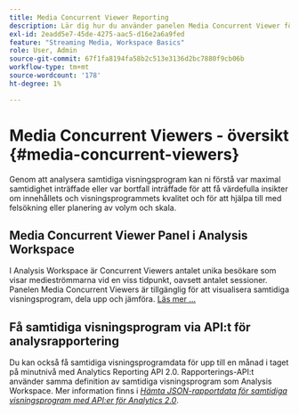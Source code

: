 ```yaml
---
title: Media Concurrent Viewer Reporting
description: Lär dig hur du använder panelen Media Concurrent Viewer för att analysera samtidiga visningsprogram och förstå maximal samtidighet och bortfall.
exl-id: 2eadd5e7-45de-4275-aac5-d16e2a6a9fed
feature: "Streaming Media, Workspace Basics"
role: User, Admin
source-git-commit: 67f1fa8194fa58b2c513e3136d2bc7880f9cb06b
workflow-type: tm+mt
source-wordcount: '178'
ht-degree: 1%

---
```


# Media Concurrent Viewers - översikt {#media-concurrent-viewers}

Genom att analysera samtidiga visningsprogram kan ni förstå var maximal samtidighet inträffade eller var bortfall inträffade för att få värdefulla insikter om innehållets och visningsprogrammets kvalitet och för att hjälpa till med felsökning eller planering av volym och skala.

## Media Concurrent Viewer Panel i Analysis Workspace

I Analysis Workspace är Concurrent Viewers antalet unika besökare som visar medieströmmarna vid en viss tidpunkt, oavsett antalet sessioner. Panelen Media Concurrent Viewers är tillgänglig för att visualisera samtidiga visningsprogram, dela upp och jämföra. [Läs mer …](https://experienceleague.adobe.com/docs/analytics/analyze/analysis-workspace/panels/media-concurrent-viewers.html?lang=sv-SE)

## Få samtidiga visningsprogram via API:t för analysrapportering

Du kan också få samtidiga visningsprogramdata för upp till en månad i taget på minutnivå med Analytics Reporting API 2.0. Rapporterings-API:t använder samma definition av samtidiga visningsprogram som Analysis Workspace.  Mer information finns i [_*Hämta JSON-rapportdata för samtidiga visningsprogram med API:er för Analytics 2.0*_](/help/reporting/reports-and-analytics/get-concurrent-json20.md).
